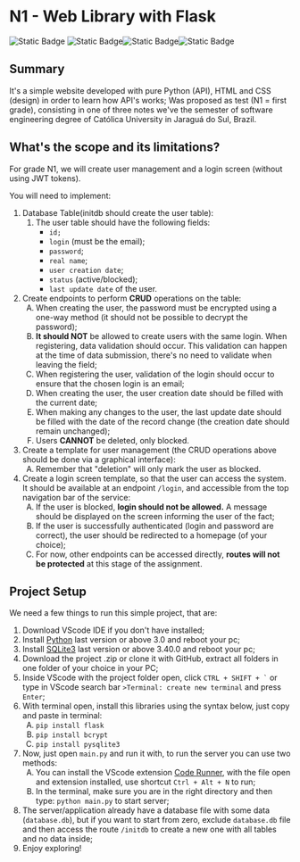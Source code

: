 <h1>N1 - Web Library with Flask</h1>
<div>
<img alt="Static Badge" src="https://img.shields.io/badge/Status-In_Progress-yellow">
<img alt="Static Badge" src="https://img.shields.io/badge/Step-N1-Green"><img alt="Static Badge" src="https://img.shields.io/badge/N2-black"><img alt="Static Badge" src="https://img.shields.io/badge/N3-black">
</div>
<h2>Summary</h2>
<p>It's a simple website developed with pure Python (API), HTML and CSS (design) in order to learn how API's works; Was proposed as test (N1 = first grade), consisting in one of three notes we've the semester of software engineering degree of Católica University in Jaraguá do Sul, Brazil.</p>

<h2>What's the scope and its limitations?</h2>
<p>For grade N1, we will create user management and a login screen (without using JWT tokens).</p>

<p>You will need to implement:</p>

<ol>
  <li>Database Table(initdb should create the user table):
    <ol>
      <li>The user table should have the following fields: 
        <ul>
          <li><code>id;</code></li>
          <li><code>login</code> (must be the email);</li>
          <li><code>password</code>;</li>
          <li><code>real name</code>;</li>
          <li><code>user creation date</code>;</li>
          <li><code>status</code> (active/blocked);</li>
          <li><code>last update date</code> of the user.</li>
        </ul>
      </li>
    </ol>
  </li>

  <li>Create endpoints to perform <strong>CRUD</strong> operations on the table:
    <ol style="list-style-type: upper-alpha;">
      <li>When creating the user, the password must be encrypted using a one-way method (it should not be possible to decrypt the password);</li>
      <li><strong>It should NOT</strong> be allowed to create users with the same login. When registering, data validation should occur. This validation can happen at the time of data submission, there's no need to validate when leaving the field;</li>
      <li>When registering the user, validation of the login should occur to ensure that the chosen login is an email;</li>
      <li>When creating the user, the user creation date should be filled with the current date;</li>
      <li>When making any changes to the user, the last update date should be filled with the date of the record change (the creation date should remain unchanged);</li>
      <li>Users <strong>CANNOT</strong> be deleted, only blocked.</li>
    </ol>
  </li>

  <li>Create a template for user management (the CRUD operations above should be done via a graphical interface):
    <ol style="list-style-type: upper-alpha;">
      <li>Remember that "deletion" will only mark the user as blocked.</li>
    </ol>
  </li>

  <li>Create a login screen template, so that the user can access the system. It should be available at an endpoint <code>/login</code>, and accessible from the top navigation bar of the service:
    <ol style="list-style-type: upper-alpha;">
      <li>If the user is blocked, <strong>login should not be allowed.</strong> A message should be displayed on the screen informing the user of the fact;</li>
      <li>If the user is successfully authenticated (login and password are correct), the user should be redirected to a homepage (of your choice);</li>
      <li>For now, other endpoints can be accessed directly, <strong>routes will not be protected</strong> at this stage of the assignment.</li>
    </ol>
  </li>
</ol>

<h2>Project Setup</h2>
<p>We need a few things to run this simple project, that are:</p>
<ol>
    <li>Download VScode IDE if you don't have installed;</li>
    <li>Install <a href="https://www.python.org/downloads/">Python</a> last version or above 3.0 and reboot your pc;</li>
    <li>Install <a href="https://dev.to/dendihandian/installing-sqlite3-in-windows-44eb">SQLite3</a> last version or above 3.40.0 and reboot your pc;</li>
    <li>Download the project .zip or clone it with GitHub, extract all folders in one folder of your choice in your PC;</li>
    <li>Inside VScode with the project folder open, click <code>CTRL + SHIFT + `</code> or type in VScode search bar <code>>Terminal: create new terminal</code> and press <code>Enter</code>;</li>
    <li>With terminal open, install this libraries using the syntax below, just copy and paste in terminal:
        <ol ol style="list-style-type: upper-alpha;">
            <li><code>pip install flask</code></li>
            <li><code>pip install bcrypt</code></li>
            <li><code>pip install pysqlite3</code></li>
        </ol>
    </li>
    <li>Now, just open <code>main.py</code> and run it with, to run the server you can use two methods:
        <ol ol style="list-style-type: upper-alpha;">
            <li>You can install the VScode extension <a href="https://marketplace.visualstudio.com/items?itemName=formulahendry.code-runner">Code Runner</a>, with the file open and extension installed, use shortcut <code>Ctrl + Alt + N</code> to run;</li>
            <li>In the terminal, make sure you are in the right directory and then type: <code>python main.py</code> to start server;</li>
        </ol>
    </li>
    <li>The server/application already have a database file with some data (<code>database.db</code>), but if you want to start from zero, exclude <code>database.db</code> file and then access the route <code>/initdb</code> to create a new one with all tables and no data inside;</li>
    <li>Enjoy exploring!</li>
</ol>
